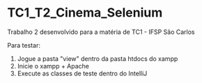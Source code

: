 # TC1_T2_Cinema_Selenium
Trabalho 2 desenvolvido para a matéria de TC1 - IFSP São Carlos 

Para testar:
1) Jogue a pasta "view" dentro da pasta htdocs do xampp
2) Inicie o xampp + Apache
3) Execute as classes de teste dentro do IntelliJ
